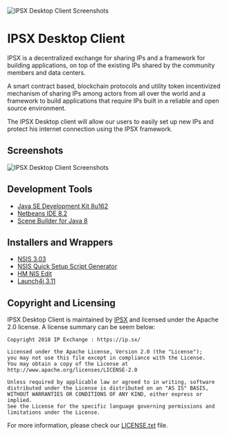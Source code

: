 ![IPSX Desktop Client Screenshots](https://github.com/ip-exchange/ipsx-desktop-client/raw/master/extra/screenshots/ipsx-logo-230x45.png)
# IPSX Desktop Client

IPSX is a decentralized exchange for sharing IPs and a framework for building applications, on top of the existing IPs shared by the community members and data centers.

A smart contract based, blockchain protocols and utility token incentivized mechanism of sharing IPs among actors from all over the world and a framework to build applications that require IPs built in a reliable and open source environment.

The IPSX Desktop client will allow our users to easily set up new IPs and protect his internet connection using the IPSX framework.

## Screenshots

![IPSX Desktop Client Screenshots](https://github.com/ip-exchange/ipsx-desktop-client/raw/master/extra/screenshots/screnshots-ipsx-desktop-client-readme.jpg)

## Development Tools
 * [Java SE Development Kit 8u162](http://www.oracle.com/technetwork/java/javase/downloads/index.html)
 * [Netbeans IDE 8.2](https://netbeans.org/downloads/)
 * [Scene Builder for Java 8](http://gluonhq.com/products/scene-builder/#download)

## Installers and Wrappers
 * [NSIS 3.03](http://nsis.sourceforge.net)
 * [NSIS Quick Setup Script Generator](http://nsis.sourceforge.net/NSIS_Quick_Setup_Script_Generator)
 * [HM NIS Edit](https://sourceforge.net/projects/hmne/)
 * [Launch4j 3.11](http://launch4j.sourceforge.net/)

## Copyright and Licensing

IPSX Desktop Client is maintained by [IPSX](https://ip.sx/) and licensed under the Apache 2.0 license. A license summary can be seem below:

```
Copyright 2018 IP Exchange : https://ip.sx/

Licensed under the Apache License, Version 2.0 (the "License");
you may not use this file except in compliance with the License.
You may obtain a copy of the License at http://www.apache.org/licenses/LICENSE-2.0

Unless required by applicable law or agreed to in writing, software
distributed under the License is distributed on an "AS IS" BASIS,
WITHOUT WARRANTIES OR CONDITIONS OF ANY KIND, either express or implied.
See the License for the specific language governing permissions and
limitations under the License.
```

For more information, please check our [LICENSE.txt](./LICENSE.txt) file.
